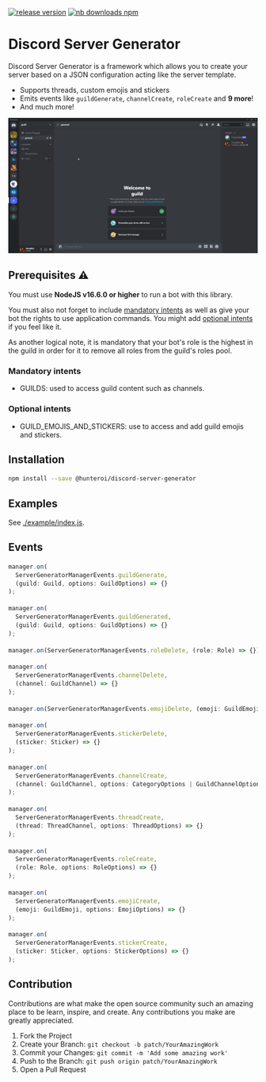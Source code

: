 <a href="https://www.npmjs.com/@hunteroi/discord-server-generator"><img src="https://img.shields.io/github/v/release/hunteroi/discord-server-generator?style=for-the-badge" alt="release version"/></a>
<a href="https://www.npmjs.com/@hunteroi/discord-server-generator"><img src="https://img.shields.io/npm/dt/@hunteroi/discord-server-generator?style=for-the-badge" alt="nb downloads npm"/></a>

# Discord Server Generator

Discord Server Generator is a framework which allows you to create your server based on a JSON configuration acting like the server template.

- Supports threads, custom emojis and stickers
- Emits events like `guildGenerate`, `channelCreate`, `roleCreate` and **9 more**!
- And much more!

![IMAGE](./assets/example.gif)

## Prerequisites ⚠️

You must use **NodeJS v16.6.0 or higher** to run a bot with this library.

You must also not forget to include [mandatory intents](#mandatory-intents) as well as give your bot the rights to use application commands. You might add [optional intents](#optional-intents) if you feel like it.

As another logical note, it is mandatory that your bot's role is the highest in the guild in order for it to remove all roles from the guild's roles pool.

### Mandatory intents

- GUILDS: used to access guild content such as channels.

### Optional intents

- GUILD_EMOJIS_AND_STICKERS: use to access and add guild emojis and stickers.

## Installation

```sh
npm install --save @hunteroi/discord-server-generator
```

## Examples

See [./example/index.js](example/index.js).

## Events

```ts
manager.on(
  ServerGeneratorManagerEvents.guildGenerate,
  (guild: Guild, options: GuildOptions) => {}
);

manager.on(
  ServerGeneratorManagerEvents.guildGenerated,
  (guild: Guild, options: GuildOptions) => {}
);

manager.on(ServerGeneratorManagerEvents.roleDelete, (role: Role) => {});

manager.on(
  ServerGeneratorManagerEvents.channelDelete,
  (channel: GuildChannel) => {}
);

manager.on(ServerGeneratorManagerEvents.emojiDelete, (emoji: GuildEmoji) => {});

manager.on(
  ServerGeneratorManagerEvents.stickerDelete,
  (sticker: Sticker) => {}
);

manager.on(
  ServerGeneratorManagerEvents.channelCreate,
  (channel: GuildChannel, options: CategoryOptions | GuildChannelOptions) => {}
);

manager.on(
  ServerGeneratorManagerEvents.threadCreate,
  (thread: ThreadChannel, options: ThreadOptions) => {}
);

manager.on(
  ServerGeneratorManagerEvents.roleCreate,
  (role: Role, options: RoleOptions) => {}
);

manager.on(
  ServerGeneratorManagerEvents.emojiCreate,
  (emoji: GuildEmoji, options: EmojiOptions) => {}
);

manager.on(
  ServerGeneratorManagerEvents.stickerCreate,
  (sticker: Sticker, options: StickerOptions) => {}
);
```

## Contribution

Contributions are what make the open source community such an amazing place to be learn, inspire, and create. Any contributions you make are greatly appreciated.

1. Fork the Project
2. Create your Branch: `git checkout -b patch/YourAmazingWork`
3. Commit your Changes: `git commit -m 'Add some amazing work'`
4. Push to the Branch: `git push origin patch/YourAmazingWork`
5. Open a Pull Request
